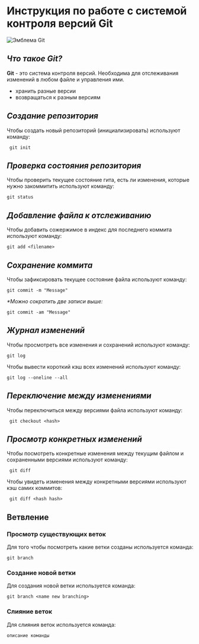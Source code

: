 # **Инструкция по работе с системой контроля версий Git**

![Эмблема Git](Emblema.png)

## *Что такое Git?*

**Git** - это система контроля версий. Необходима для отслеживания изменений в любом файле и управления ими. 

* хранить разные версии
* возвращаться к разным версиям

## *Создание репозитория*

Чтобы создать новый репозиторий (инициализировать) используют команду:

     git init 

## *Проверка состояния репозитория*

Чтобы проверить текущее состояние гита, есть ли изменения, которые нужно закоммитить используют команду:

    git status

## *Добавление файла к отслеживанию*

Чтобы добавить сожержимое в индекс для последнего коммита используют команду:

    git add <filename>

## *Сохранение коммита*

Чтобы зафиксировать текущее состояние файла используют команду:

    git commit -m "Message"

_*Можно сократить две записи выше:_

    git commit -am "Message"

## *Журнал изменений*

Чтобы просмотреть все изменения и сохранений используют команду:

    git log

Чтобы вывести короткий кэш всех изменений используют команду: 

    git log --oneline --all

## *Переключение между изменениями*

Чтобы переключиться между версиями файла используют команду:

     git checkout <hash>

## *Просмотр конкретных изменений*

Чтобы посмотреть конкретные изменения между текущим файлом и сохраненными версиями используют команду:

     git diff

Чтобы увидеть изменения между конкретными версиями используют кэш самих коммитов: 

     git diff <hash hash>

## Ветвление

### Просмотр существующих веток

Для того чтобы посмотреть какие ветки созданы используется команда:

    git branch

### Создание новой ветки

Для создания новой ветки используется команда: 

    git branch <name new branching>

### Слияние веток

Для слияния веток используется команда:

    описание команды


    
